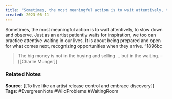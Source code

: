 ```yaml
---
title: "Sometimes, the most meaningful action is to wait attentively, to slow down and observe"
created: 2023-06-11
---
```


Sometimes, the most meaningful action is to wait attentively, to slow down and observe. Just as an artist patiently waits for inspiration, we too can practice attentive waiting in our lives. It is about being prepared and open for what comes next, recognizing opportunities when they arrive. ^1896bc

> The big money is not in the buying and selling ... but in the waiting. – [[Charlie Munger]]

### Related Notes
**Source**: [[To live like an artist release control and embrace discovery]]
**Tags**: #EvergreenNote #WildProblems #WaitingRoom 

